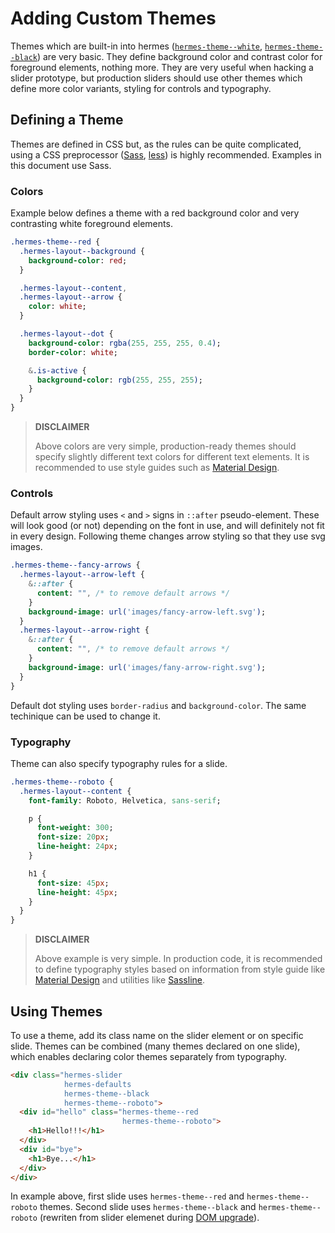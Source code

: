 <!--

   Copyright 2016 Maciej Chałapuk

   Licensed under the Apache License, Version 2.0 (the "License");
   you may not use this file except in compliance with the License.
   You may obtain a copy of the License at

       http://www.apache.org/licenses/LICENSE-2.0

   Unless required by applicable law or agreed to in writing, software
   distributed under the License is distributed on an "AS IS" BASIS,
   WITHOUT WARRANTIES OR CONDITIONS OF ANY KIND, either express or implied.
   See the License for the specific language governing permissions and
   limitations under the License.

-->

# Adding Custom Themes

Themes which are built-in into hermes ([`hermes-theme--white`][theme-white],
[`hermes-theme--black`][theme-black]) are very basic. They define background
color and contrast color for foreground elements, nothing more. They are very
useful when hacking a slider prototype, but production sliders should use other
themes which define more color variants, styling for controls and typography.

[theme-white]: class-names.md#hermes-theme--white
[theme-black]: class-names.md#hermes-theme--black

## Defining a Theme

Themes are defined in CSS but, as the rules can be quite complicated, using
a CSS preprocessor ([Sass][sass], [less][less]) is highly recommended. Examples
in this document use Sass.

[sass]: https://github.com/sass/sass
[less]: https://github.com/less/less.js

### Colors

Example below defines a theme with a red background color and very contrasting
white foreground elements.

```sass
.hermes-theme--red {
  .hermes-layout--background {
    background-color: red;
  }

  .hermes-layout--content,
  .hermes-layout--arrow {
    color: white;
  }

  .hermes-layout--dot {
    background-color: rgba(255, 255, 255, 0.4);
    border-color: white;

    &.is-active {
      background-color: rgb(255, 255, 255);
    }
  }
}
```

> **DISCLAIMER**
>
> Above colors are very simple, production-ready themes should specify slightly
> different text colors for different text elements. It is recommended to use
> style guides such as [Material Design][material-design-colors].

[material-design-colors]: https://material.google.com/style/typography.html#typography-other-typographic-guidelines

### Controls

Default arrow styling uses `<` and `>` signs in `::after` pseudo-element.
These will look good (or not) depending on the font in use, and will definitely
not fit in every design. Following theme changes arrow styling so that they
use svg images.

```sass
.hermes-theme--fancy-arrows {
  .hermes-layout--arrow-left {
    &::after {
      content: "", /* to remove default arrows */
    }
    background-image: url('images/fancy-arrow-left.svg');
  }
  .hermes-layout--arrow-right {
    &::after {
      content: "", /* to remove default arrows */
    }
    background-image: url('images/fany-arrow-right.svg');
  }
}
```

Default dot styling uses `border-radius` and `background-color`.
The same techinique can be used to change it.

### Typography

Theme can also specify typography rules for a slide.

```sass
.hermes-theme--roboto {
  .hermes-layout--content {
    font-family: Roboto, Helvetica, sans-serif;

    p {
      font-weight: 300;
      font-size: 20px;
      line-height: 24px;
    }

    h1 {
      font-size: 45px;
      line-height: 45px;
    }
  }
}
```

> **DISCLAIMER**
>
> Above example is very simple. In production code, it is recommended
> to define typography styles based on information from style guide
> like [Material Design][material-design-typography] and utilities like
> [Sassline][sassline].

[material-design-typography]: https://material.google.com/style/typography.html#typography-typeface
[sassline]: https://github.com/jakegiltsoff/sassline

## Using Themes

To use a theme, add its class name on the slider element or on specific
slide. Themes can be combined (many themes declared on one slide), which
enables declaring color themes separately from typography.

```html
<div class="hermes-slider
            hermes-defaults
            hermes-theme--black
            hermes-theme--roboto">
  <div id="hello" class="hermes-theme--red
                         hermes-theme--roboto">
    <h1>Hello!!!</h1>
  </div>
  <div id="bye">
    <h1>Bye...</h1>
  </div>
</div>
```

In example above, first slide uses `hermes-theme--red` and
`hermes-theme--roboto` themes. Second slide uses `hermes-theme--black`
and `hermes-theme--roboto` (rewriten from slider elemenet during
[DOM upgrade](dom-upgrade.md)).

